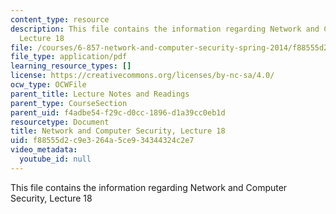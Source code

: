 ```yaml
---
content_type: resource
description: This file contains the information regarding Network and Computer Security,
  Lecture 18
file: /courses/6-857-network-and-computer-security-spring-2014/f88555d2c9e3264a5ce934344324c2e7_MIT6_857S14_Lec18.pdf
file_type: application/pdf
learning_resource_types: []
license: https://creativecommons.org/licenses/by-nc-sa/4.0/
ocw_type: OCWFile
parent_title: Lecture Notes and Readings
parent_type: CourseSection
parent_uid: f4adbe54-f29c-d0cc-1896-d1a39cc0eb1d
resourcetype: Document
title: Network and Computer Security, Lecture 18
uid: f88555d2-c9e3-264a-5ce9-34344324c2e7
video_metadata:
  youtube_id: null
---
```

This file contains the information regarding Network and Computer Security, Lecture 18